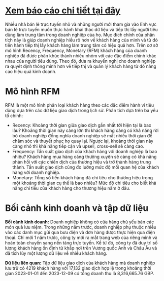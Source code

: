 # [Xem báo cáo chi tiết tại đây](https://drive.google.com/file/d/156l4K40VSyby4NtwBQ8ZYg3NBryTqnBN/view?usp=sharing)

Nhiều nhà bán lẻ trực tuyến nhỏ và những người mới tham gia vào lĩnh 
vực bán lẻ trực tuyến muốn thực hành khai thác dữ liệu và tiếp thị 
lấy người tiêu dùng làm trung tâm trong doanh nghiệp của họ. 
Mục đích chính của phân tích này là giúp doanh nghiệp hiểu rõ hơn 
về khách hàng của mình và từ đó tiến hành tiếp thị lấy khách hàng 
làm trung tâm có hiệu quả hơn. Trên cơ sở mô hình Recency, Frequency, 
Monetary (RFM) khách hàng của doanh nghiệp đã được phân khúc thành 
nhiều nhóm với các đặc điểm chính khác nhau của người tiêu dùng. 
Theo đó, đưa ra khuyến nghị cho doanh nghiệp ra quyết định thông 
minh hơn về tiếp thị và quản lý khách hàng từ đó nâng cao hiệu quả 
kinh doanh.
# Mô hình RFM 
RFM là một mô hình phân loại khách hàng theo các đặc điểm hành vi tiêu dùng dựa trên 
các dữ liệu giao dịch trong lịch sử. Phân tích dựa trên ba yếu tố chính: 
- Recency: Khoảng thời gian giữa giao dịch gần nhất tới hiện tại là bao lâu? Khoảng 
thời gian này càng lớn thì khách hàng càng có khả năng rời bỏ doanh nghiệp đồng nghĩa 
doanh nghiệp sẽ mất nhiều thời gian để chăm sóc và thuyết phục họ quay lại. Ngược 
lại, khoảng thời gian này càng nhỏ thì khả năng tiếp cận và upsell, cross-sell sẽ 
càng cao.  
- Frequency: Tần suất giao dịch của khách hàng với doanh nghiệp là bao nhiêu? Khách 
hàng mua hàng càng thường xuyên sẽ càng có khả năng phản hồi với các chiến dịch của 
thương hiệu và trờ thành hàng trung thành. Tần suất giao dịch cũng đo lường mức độ 
mối quan hệ của khách hàng với doanh nghiệp. 
- Monetary: Tổng số tiền khách hàng đã chi tiêu cho thương hiệu trong một khoảng thời 
gian cụ thể là bao nhiêu? Mức độ chi tiêu cho biết khả năng chi tiêu của khách hàng 
cho thương hiệu nằm ở đâu.
# Bối cảnh kinh doanh và tập dữ liệu
**Bối cảnh kinh doanh:**
Doanh nghiệp không có cửa hàng chủ yếu bán các món quà lưu niệm. Trong những năm 
trước, doanh nghiệp phụ thuộc nhiều vào các danh mục gửi qua bưu điện và đơn hàng 
được thực hiện qua điện thoại. Chỉ mới 1 năm trước, công ty mới ra mắt trang web của 
riêng mình và hoàn toàn chuyển sang nền tảng trực tuyến. Kể từ đó, công ty đã duy 
trì số lượng khách hàng ổn định từ khắp nơi trên Vương quốc Anh và Châu Âu và đã 
tích lũy một lượng dữ liệu về nhiều khách hàng. 

**Dữ liệu liên quan:**
Tập dữ liệu giao dịch của khách hàng mà doanh nghiệp lưu trữ có 4219 khách hàng 
với 17,132 giao dịch hợp lệ trong khoảng thời gian 2023-01-01 đến 2023-12-09 
có tổng doanh thu là 8,316,665.76 GBP. 
